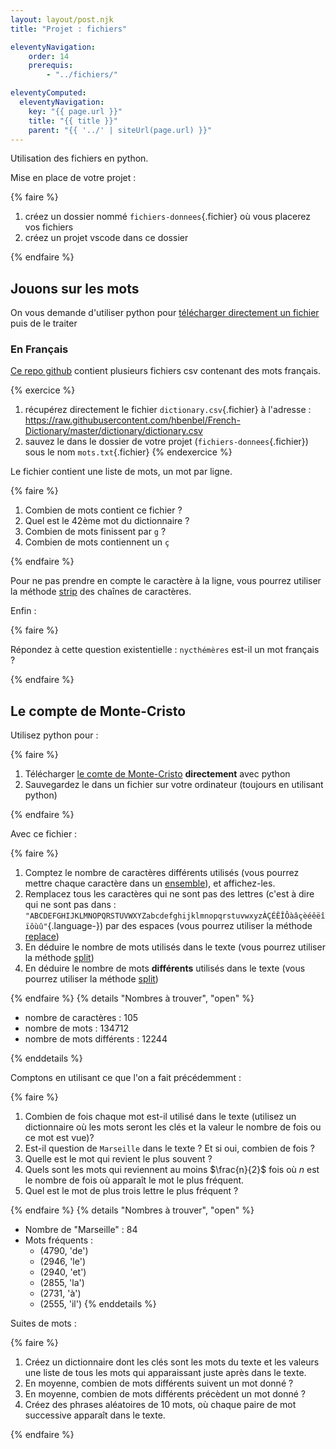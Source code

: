 ```yaml
---
layout: layout/post.njk 
title: "Projet : fichiers"

eleventyNavigation:
    order: 14
    prerequis:
        - "../fichiers/"

eleventyComputed:
  eleventyNavigation:
    key: "{{ page.url }}"
    title: "{{ title }}"
    parent: "{{ '../' | siteUrl(page.url) }}"
---
```


<!-- début résumé -->

Utilisation des fichiers en python.

<!-- end résumé -->

Mise en place de votre projet :

{% faire %}

1. créez un dossier nommé `fichiers-donnees`{.fichier} où vous placerez vos fichiers
2. créez un projet vscode dans ce dossier

{% endfaire %}

## Jouons sur les mots

On vous demande d'utiliser python pour [télécharger directement un fichier](../fichiers/#fichiers-distants) puis de le traiter

### En Français

[Ce repo github](https://github.com/hbenbel/French-Dictionary/tree/master/dictionary) contient plusieurs fichiers csv contenant des mots français.

{% exercice %}

1. récupérez directement le fichier `dictionary.csv`{.fichier} à l'adresse : <https://raw.githubusercontent.com/hbenbel/French-Dictionary/master/dictionary/dictionary.csv>
2. sauvez le dans le dossier de votre projet (`fichiers-donnees`{.fichier}) sous le nom `mots.txt`{.fichier}
{% endexercice %}

Le fichier contient une liste de mots, un mot par ligne.

{% faire %}

1. Combien de mots contient ce fichier ?
2. Quel est le 42ème mot du dictionnaire ?
3. Combien de mots finissent par `g` ?
4. Combien de mots contiennent un `ç`

{% endfaire %}

Pour ne pas prendre en compte le caractère à la ligne, vous pourrez utiliser la méthode [strip](https://docs.python.org/fr/3/library/stdtypes.html#str.strip) des chaînes de caractères.

Enfin :

{% faire %}

Répondez à cette question existentielle : `nycthémères` est-il un mot français ?

{% endfaire %}

## Le compte de Monte-Cristo

Utilisez python pour :

{% faire %}

1. Télécharger [le comte de Monte-Cristo](http://www.gutenberg.org/cache/epub/17989/pg17989.txt) **directement** avec python
2. Sauvegardez le dans un fichier sur votre ordinateur (toujours en utilisant python)

{% endfaire %}

Avec ce fichier :

{% faire %}

1. Comptez le nombre de caractères différents utilisés (vous pourrez mettre chaque caractère dans un [ensemble](https://docs.python.org/fr/3/tutorial/datastructures.html#sets)), et affichez-les.
2. Remplacez tous les caractères qui ne sont pas des lettres (c'est à dire qui ne sont pas dans : `"ABCDEFGHIJKLMNOPQRSTUVWXYZabcdefghijklmnopqrstuvwxyzÀÇÉÊÎÔàâçèéêëîïôùû"`{.language-}) par des espaces (vous pourrez utiliser la méthode [replace](https://docs.python.org/fr/3/library/stdtypes.html#str.replace))
3. En déduire le nombre de mots utilisés dans le texte (vous pourrez utiliser la méthode [split](https://docs.python.org/fr/3/library/stdtypes.html#str.split))
4. En déduire le nombre de mots **différents** utilisés dans le texte (vous pourrez utiliser la méthode [split](https://docs.python.org/fr/3/library/stdtypes.html#str.split))

{% endfaire %}
{% details "Nombres à trouver", "open" %}

* nombre de caractères :  105
* nombre de mots :  134712
* nombre de mots différents :  12244

{% enddetails %}

Comptons en utilisant ce que l'on a fait précédemment :

{% faire %}

1. Combien de fois chaque mot est-il utilisé dans le texte (utilisez un dictionnaire où les mots seront les clés et la valeur le nombre de fois ou ce mot est vue)?
2. Est-il question de `Marseille` dans le texte ? Et si oui, combien de fois ?
3. Quelle est le mot qui revient le plus souvent ?
4. Quels sont les mots qui reviennent au moins $\frac{n}{2}$ fois où $n$ est le nombre de fois où apparaît le mot le plus fréquent.
5. Quel est le mot de plus trois lettre le plus fréquent ?

{% endfaire %}
{% details "Nombres à trouver", "open" %}

* Nombre de "Marseille" : 84
* Mots fréquents :
  * (4790, 'de')
  * (2946, 'le')
  * (2940, 'et')
  * (2855, 'la')
  * (2731, 'à')
  * (2555, 'il')
{% enddetails %}

Suites de mots :

{% faire %}

1. Créez un dictionnaire dont les clés sont les mots du texte et les valeurs une liste de tous les mots qui apparaissant juste après dans le texte.
2. En moyenne, combien de mots différents suivent un mot donné ?
3. En moyenne, combien de mots différents précèdent un mot donné ?
4. Créez des phrases aléatoires de 10 mots, où chaque paire de mot successive apparaît dans le texte.

{% endfaire %}
